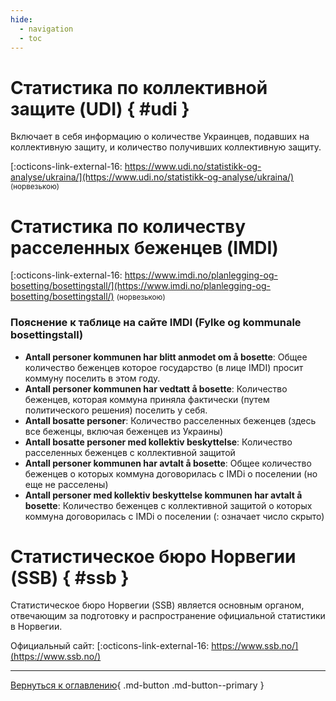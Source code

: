 ```yaml
---
hide:
  - navigation
  - toc
---
```

# Статистика по коллективной защите (UDI) { #udi }
Включает в себя информацию о количестве Украинцев, подавших на коллективную защиту, и количество получивших коллективную защиту.

[:octicons-link-external-16: https://www.udi.no/statistikk-og-analyse/ukraina/](https://www.udi.no/statistikk-og-analyse/ukraina/) <small>(норвезькою)</small> 

# Статистика по количеству расселенных беженцев (IMDI)

[:octicons-link-external-16: https://www.imdi.no/planlegging-og-bosetting/bosettingstall/](https://www.imdi.no/planlegging-og-bosetting/bosettingstall/) <small>(норвезькою)</small> 

### Пояснение к таблице на сайте IMDI (Fylke og kommunale bosettingstall)
- __Antall personer kommunen har blitt anmodet om å bosette__: Общее количество беженцев которое государство (в лице IMDI) просит коммуну поселить в этом году.
- __Antall personer kommunen har vedtatt å bosette__: Количество беженцев, которая коммуна приняла фактически (путем политического решения) поселить у себя.
- __Antall bosatte personer__: Количество расселенных беженцев (здесь все беженцы, включая беженцев из Украины)
- __Antall bosatte personer med kollektiv beskyttelse__: Количество расселенных беженцев с коллективной защитой
- __Antall personer kommunen har avtalt å bosette__: Общее количество беженцев о которых коммуна договорилась с IMDi о поселении (но еще не расселены)
- __Antall personer med kollektiv beskyttelse kommunen har avtalt å bosette__: Количество беженцев с коллективной защитой о которых коммуна договорилась с IMDi о поселении (: означает число скрыто)

# Статистическое бюро Норвегии (SSB) { #ssb }
Статистическое бюро Норвегии (SSB) является основным органом, отвечающим за подготовку и распространение официальной статистики в Норвегии.

Официальный сайт: [:octicons-link-external-16: https://www.ssb.no/](https://www.ssb.no/)

---

[Вернуться к оглавлению](index.md){ .md-button .md-button--primary }